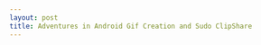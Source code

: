 ```yaml
---
layout: post
title: Adventures in Android Gif Creation and Sudo ClipShare
---
```

<div align="center"><div class="g-post" data-href="https://plus.google.com/104570711580136846518/posts/8keaJYGAZD6"></div></div>